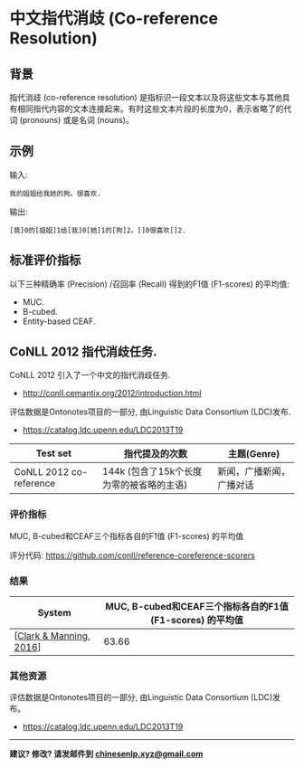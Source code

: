 # 中文指代消歧 (Co-reference Resolution)

## 背景

指代消歧 (co-reference resolution) 是指标识一段文本以及将这些文本与其他具有相同指代内容的文本连接起来。有时这些文本片段的长度为0，表示省略了的代词 (pronouns) 或是名词 (nouns)。

## 示例

输入:
```
我的姐姐给我她的狗。很喜欢.
```

输出: 

```
[我]0的[姐姐]1给[我]0[她]1的[狗]2。[]0很喜欢[]2.

```

## 标准评价指标

以下三种精确率 (Precision) /召回率 (Recall) 得到的F1值 (F1-scores) 的平均值:
- MUC.  
- B-cubed.  
- Entity-based CEAF.  


## <span class="t">CoNLL 2012 指代消歧任务</span>.

CoNLL 2012 引入了一个中文的指代消歧任务.
- http://conll.cemantix.org/2012/introduction.html 

评估数据是Ontonotes项目的一部分, 由Linguistic Data Consortium (LDC)发布.
- https://catalog.ldc.upenn.edu/LDC2013T19 

|  Test set | 指代提及的次数 | 主题(Genre) |
| --- | --- | --- |
| CoNLL 2012 co-reference | 144k (包含了15k个长度为零的被省略的主语) | 新闻，广播新闻，广播对话 |


### 评价指标

MUC, B-cubed和CEAF三个指标各自的F1值 (F1-scores) 的平均值

评分代码: https://github.com/conll/reference-coreference-scorers 

### 结果

|  System | MUC, B-cubed和CEAF三个指标各自的F1值 (F1-scores) 的平均值 |
| --- | --- |
|  [[Clark & Manning, 2016](http://alt.qcri.org/semeval2016/task5/index.php?id=data-and-tools#)] | 63.66 |

### 其他资源

评估数据是Ontonotes项目的一部分, 由Linguistic Data Consortium (LDC)发布。
- https://catalog.ldc.upenn.edu/LDC2013T19 

---

**建议? 修改? 请发邮件到 [chinesenlp.xyz@gmail.com](mailto:chinesenlp.xyz@gmail.com)**



